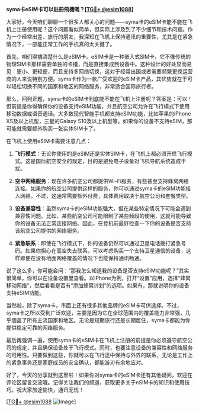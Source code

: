 **syma卡eSIM卡可以註冊飛機嗎？[[TG💪+ @esim1088](https://t.me/s/esim1088)]**

大家好，今天咱们聊聊一个很多人都关心的问题——syma卡的eSIM卡能不能在飞机上注册使用呢？这个问题看似简单，但实际上涉及到了不少细节和技术问题。作为一个经常出差、旅行的朋友，我深知在飞机上保持通讯的重要性，尤其是在紧急情况下，一部能正常工作的手机真的太关键了。

首先，咱们得搞清楚什么是eSIM卡。eSIM卡是一种嵌入式SIM卡，它不像传统的物理SIM卡那样需要单独的卡槽，而是直接集成到设备中。这种设计的好处显而易见：更小、更轻便，而且支持多网络切换，这对于经常出国或者需要频繁更换运营商的人来说特别方便。syma卡作为一款广受欢迎的eSIM卡产品，其优势就在于可以轻松切换不同的国家和地区的网络服务，非常适合国际旅行者。

那么，回到正题，syma卡的eSIM卡到底能不能在飞机上注册呢？答案是：可以！但前提是你得确保你的设备支持eSIM功能，并且航空公司允许在飞行模式下使用移动数据或语音通话。大多数现代智能手机都支持eSIM功能，比如苹果的iPhone XS及以上机型，三星的Galaxy S10及以上机型等。如果你的设备不支持eSIM，那可能就需要额外购买一张实体SIM卡了。

在飞机上使用eSIM卡需要注意几点：

1. **飞行模式**：无论你使用的是eSIM还是实体SIM卡，在飞机上都必须开启飞行模式。这是国际航空安全的规定，目的是避免电子设备对飞机导航系统造成干扰。

2. **空中网络服务**：现在许多航空公司都提供Wi-Fi服务，有些甚至支持蜂窝网络连接。如果你的航空公司提供这样的服务，你可以通过syma卡的eSIM功能接入网络。不过，这通常需要额外付费，具体费用取决于航空公司和套餐类型。

3. **设备兼容性**：虽然syma卡的eSIM功能强大，但在某些特定情况下可能会遇到兼容性问题。比如，某些航空公司可能限制了某些频段的使用，这就可能导致你的设备无法正常连接网络。因此，在登机前最好检查一下你的设备是否支持该航空公司提供的网络服务。

4. **紧急联系**：即使在飞行模式下，你的设备仍然可以通过卫星电话拨打紧急号码。如果你担心在高空失去联系，可以考虑购买一个支持卫星通信的设备，这样即便在没有地面网络覆盖的情况下也能保持通讯畅通。

说了这么多，你可能会问：“那我怎么知道我的设备是否支持eSIM功能呢？”其实很简单，你可以在设备设置里查看。以iPhone为例，打开“设置”应用，选择“蜂窝移动网络”，然后看看是否有“添加蜂窝计划”的选项。如果有，那就说明你的设备支持eSIM功能。

当然啦，除了syma卡，市面上还有很多其他品牌的eSIM卡可供选择。不过，syma卡之所以受到广泛欢迎，主要是因为它在全球范围内的覆盖能力非常强，几乎涵盖了所有主流国家和地区。无论是短期旅行还是长期居住，syma卡都能为你提供稳定可靠的网络服务。

最后再强调一遍，使用syma卡的eSIM卡在飞机上注册的前提是你必须遵守航空公司的规定，并且确保设备处于飞行模式。同时，也要注意设备的兼容性和网络服务的可用性。只要做到这些，你就可以在飞行途中保持与外界的联系，无论是工作上的紧急事务还是家庭成员的安全确认，都能游刃有余地应对。

好了，今天的分享就到这里啦！如果你对syma卡的eSIM卡还有其他疑问，欢迎在评论区留言交流哦。记得关注我们的频道，获取更多关于eSIM卡的知识和使用技巧。祝大家旅途愉快，通讯无忧！

[[TG💪+ @esim1088](https://t.me/s/esim1088) ![Image](https://i.postimg.cc/4NQfJmqS/Snipaste-2025-05-13-00-14-12.png)]